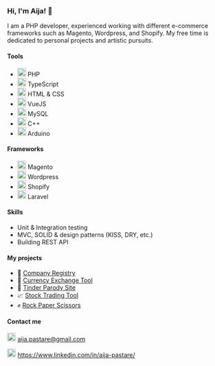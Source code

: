 ### Hi, I'm Aija! 👋

I am a PHP developer, experienced working with different e-commerce frameworks such as Magento, Wordpress, and Shopify.
My free time is dedicated to personal projects and artistic pursuits.

#### Tools
- <img src="https://camo.githubusercontent.com/b71df4fcf19980b56b49c963638df23b5d1d2b9e9e487548649651f2f3e1d603/68747470733a2f2f6564656e742e6769746875622e696f2f537570657254696e7949636f6e732f696d616765732f7376672f7068702e737667" width="20"/> PHP
- <img src="https://upload.wikimedia.org/wikipedia/commons/thumb/4/4c/Typescript_logo_2020.svg/1200px-Typescript_logo_2020.svg.png" width="20"/> TypeScript
- <img src="https://camo.githubusercontent.com/72e5df59529a42423d671ba4c02bfb327d917517bfff18595c5e5dc17a5abece/68747470733a2f2f6564656e742e6769746875622e696f2f537570657254696e7949636f6e732f696d616765732f7376672f68746d6c352e737667" width="20"/> HTML & CSS
- <img src="https://camo.githubusercontent.com/9c5e7333f1c4ac09c07988ceda17508df89b6830fe0b8fb416c4be19c5841578/68747470733a2f2f6564656e742e6769746875622e696f2f537570657254696e7949636f6e732f696d616765732f7376672f7675652e737667" width="20"/> VueJS
- <img src="https://upload.wikimedia.org/wikipedia/commons/thumb/0/0e/Antu_mysql-workbench.svg/1024px-Antu_mysql-workbench.svg.png" width="20"/> MySQL
- <img src="https://raw.githubusercontent.com/isocpp/logos/master/cpp_logo.png" width="20"/> C++
- <img src="https://brandslogos.com/wp-content/uploads/images/large/arduino-logo-1.png" width="20"/> Arduino

#### Frameworks
- <img src="https://seeklogo.com/images/M/magento-logo-7F3911AE9E-seeklogo.com.png" width="20"/> Magento
- <img src="https://upload.wikimedia.org/wikipedia/commons/thumb/9/98/WordPress_blue_logo.svg/1024px-WordPress_blue_logo.svg.png" width="20"/> Wordpress
- <img src="https://cdn.icon-icons.com/icons2/2407/PNG/512/shopify_icon_146101.png" width="20"/> Shopify
- <img src="https://camo.githubusercontent.com/63f8942041c20acd922fef42fac8afe7bcbb3c8160eb211b46770f3d0fd0bd05/68747470733a2f2f6564656e742e6769746875622e696f2f537570657254696e7949636f6e732f696d616765732f7376672f6c61726176656c2e737667" width="20"/> Laravel

#### Skills
- Unit & Integration testing
- MVC, SOLID & design patterns (KISS, DRY, etc.)
- Building REST API

#### My projects
- 📖 [Company Registry](https://github.com/LinguisticMystic/company-registry)
- 💱 [Currency Exchange Tool](https://github.com/LinguisticMystic/currency-converter)
- 💞 [Tinder Parody Site](https://github.com/LinguisticMystic/tinder-parody-site)
- 📈 [Stock Trading Tool](https://github.com/LinguisticMystic/stock-trader)
- ✊ [Rock Paper Scissors](https://github.com/LinguisticMystic/rock-paper-scissors)

#### Contact me
<img src="https://camo.githubusercontent.com/0f3aa1f457bb92fbd2411761262ce1fb0f766ed74a4f4289bfc4a0b6024335d6/68747470733a2f2f6564656e742e6769746875622e696f2f537570657254696e7949636f6e732f696d616765732f7376672f656d61696c2e737667" width="20"/> aija.pastare@gmail.com

<img src="https://camo.githubusercontent.com/c8a9c5b414cd812ad6a97a46c29af67239ddaeae08c41724ff7d945fb4c047e5/68747470733a2f2f6564656e742e6769746875622e696f2f537570657254696e7949636f6e732f696d616765732f7376672f6c696e6b6564696e2e737667" width="20"/> https://www.linkedin.com/in/aija-pastare/
